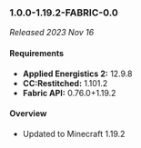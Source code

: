 ### 1.0.0-1.19.2-FABRIC-0.0

_Released 2023 Nov 16_

#### Requirements
- **Applied Energistics 2:** 12.9.8
- **CC:Restitched:** 1.101.2
- **Fabric API:** 0.76.0+1.19.2

#### Overview

- Updated to Minecraft 1.19.2